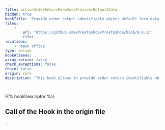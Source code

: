 ```yaml
---
Title: actionOrderReturnFormDataProviderDefaultData
hidden: true
hookTitle: 'Provide order return identifiable object default form data for creation'
files:
    -
        url: 'https://github.com/PrestaShop/PrestaShop/blob/9.0.x/'
        file: 
locations:
    - 'back office'
type: action
hookAliases: 
array_return: false
check_exceptions: false
chain: false
origin: core
description: 'This hook allows to provide order return identifiable object form data which will prefill the form in creation page'

---
```


{{% hookDescriptor %}}

## Call of the Hook in the origin file

```php
;
```

